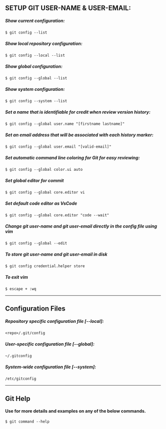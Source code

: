 ## SETUP GIT USER-NAME & USER-EMAIL:

##### Show current configuration:
```
$ git config --list
```
##### Show local repository configuration:
```
$ git config --local --list
```

##### Show global configuration:
```
$ git config --global --list
```

##### Show system configuration:
```
$ git config --system --list
```

##### Set a name that is identifiable for credit when review version history:
```
$ git config --global user.name "[firstname lastname]"
```

##### Set an email address that will be associated with each history marker:
```
$ git config --global user.email "[valid-email]"
```

##### Set automatic command line coloring for Git for easy reviewing:
```
$ git config --global color.ui auto
```

##### Set global editor for commit
```
$ git config --global core.editor vi
```

##### Set default code editor as VsCode
```
$ git config --global core.editor "code --wait"
```

##### Change git user-name and git user-email directly in the config file using vim
````
$ git config --global --edit
````

##### To store git user-name and git user-email in disk
``````
$ git config credential.helper store
``````

##### To exit vim
``````
$ escape + :wq
``````

<hr>

## Configuration Files

##### Repository specific configuration file [--local]:
```
<repo>/.git/config
```

##### User-specific configuration file [--global]:
```
~/.gitconfig
```

##### System-wide configuration file [--system]:
```
/etc/gitconfig
```
<hr>

## Git Help

#### Use for more details and examples on any of the below commands.
```
$ git command --help
```
<br/>
